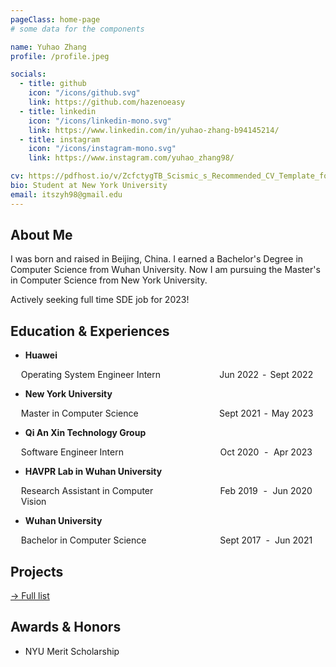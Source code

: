 ```yaml
---
pageClass: home-page
# some data for the components

name: Yuhao Zhang
profile: /profile.jpeg

socials:
  - title: github
    icon: "/icons/github.svg"
    link: https://github.com/hazenoeasy
  - title: linkedin
    icon: "/icons/linkedin-mono.svg"
    link: https://www.linkedin.com/in/yuhao-zhang-b94145214/
  - title: instagram
    icon: "/icons/instagram-mono.svg"
    link: https://www.instagram.com/yuhao_zhang98/

cv: https://pdfhost.io/v/ZcfctygTB_Scismic_s_Recommended_CV_Template_for_Biotech_and_Pharma_Jobs
bio: Student at New York University
email: itszyh98@gmail.edu
---
```


<ProfileSection :frontmatter="$page.frontmatter" />

## About Me

I was born and raised in Beijing, China. I earned a Bachelor's Degree in Computer Science from Wuhan University. Now I am pursuing the Master's in Computer Science from New York University.  

Actively seeking full time SDE job for 2023!

<!-- ## News

- [Sept 1991] Attended Hogwarts
- [July 1980] Born in Godric's Hollow, West Country, England, Great Britain -->

## Education & Experiences

- **Huawei** <br/>

<div style="display: flex; justify-content: space-between; padding:0 16.8px">
<div style="width:50%">Operating System Engineer Intern</div>
<div  style="display: flex; justify-content: space-around; width:156px">
<div>Jun 2022</div><div>-</div><div>Sept 2022</div>
</div>
</div>

- **New York University** <br/>
  
<div style="display: flex; justify-content: space-between; padding:0 16.8px">
<div style="width:50%">Master in Computer Science</div>
<div  style="display: flex; justify-content: space-around; width:156px">
<div>Sept 2021</div><div>-</div><div>May 2023</div>
</div>
</div>

- **Qi An Xin Technology Group** <br/>

<div style="display: flex; justify-content: space-between; padding:0 16.8px">
<div style="width:50%">Software Engineer Intern</div>
<div  style="display: flex; justify-content: space-around; width:156px">
<div>Oct 2020</div><div>-</div><div>Apr 2023</div>
</div>
</div>

- **HAVPR Lab in Wuhan University** <br/>

<div style="display: flex; justify-content: space-between; padding:0 16.8px">
<div style="width:50%">Research Assistant in Computer Vision</div>
<div  style="display: flex; justify-content: space-around; width:156px">
<div>Feb 2019</div><div>-</div><div>Jun 2020</div>
</div>
</div>

- **Wuhan University** <br/>

<div style="display: flex; justify-content: space-between; padding:0 16.8px">
<div style="width:50%">Bachelor in Computer Science</div>
<div  style="display: flex; justify-content: space-around; width:156px">
<div>Sept 2017</div><div>-</div> <div>Jun 2021</div>
</div>
</div>

## Projects

[→ Full list](/projects/)

## Awards & Honors

- NYU Merit Scholarship

<!-- ### Contests

- First place in **The Hogwarts House Cup** -->

<!-- Custom style for this page -->


<meta name="google-site-verification" content="XFPe0cTFa_UCUzfcNsFG4182e5tvhmSRP1nNLP2hfl0" />
<style lang="stylus">

.theme-container.home-page .page
  font-size 14px
  font-family "lucida grande", "lucida sans unicode", lucida, "Helvetica Neue", Helvetica, Arial, sans-serif;
  p
    margin 0 0 0.5rem
  p, ul, ol
    line-height normal
  a
    font-weight normal
  .theme-default-content:not(.custom) > h2
    margin-bottom 0.5rem
  .theme-default-content:not(.custom) > h2:first-child + p
    margin-top 0.5rem
  .theme-default-content:not(.custom) > h3
    padding-top 4rem

  /*Override*/
  .md-card
    margin-top 0.5em
    .card-image
      padding 0.2rem
      img
        max-width 120px
        max-height 120px
    .card-content p
      -webkit-margin-after 0.2em

@media (max-width: 419px)
  .theme-container.home-page .page
    p, ul, ol
      line-height 1.5

    .md-card
      .card-image
        img
          width 100%
          max-width 400px

</style>
